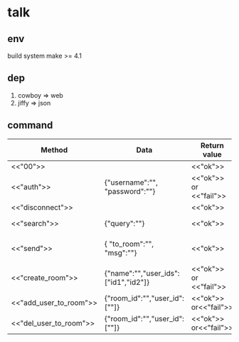 # talk

## env
build system
make >= 4.1

## dep
1. cowboy => web
2. jiffy => json

## command

| Method | Data | Return value | Action |
| ------| ------ | ------ | ------ |
| <<"00">> | | <<"ok">> | heartbeat | 
| <<"auth">> | {"username":"", "password":""} | <<"ok">> or <<"fail">> | auth |
| <<"disconnect">> | | <<"ok">> | disconnect |
| <<"search">> | {"query":""} | <<"ok">> | search user |
| <<"send">> | { "to_room":"", "msg":""} | <<"ok">> | send msg to group member |
| <<"create_room">> | {"name":"","user_ids":["id1","id2"]} | <<"ok">> or <<"fail">> | create a chat room |
| <<"add_user_to_room">> | {"room_id":"","user_id":[""]} | <<"ok">> or<<"fail">>| add user to room |
| <<"del_user_to_room">> | {"room_id":"","user_id":[""]} | <<"ok">> or<<"fail">>| del user to room |
